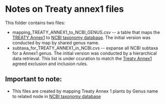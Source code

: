 # Notes on Treaty annex1 files
This folder contains two files:
* mapping_TREATY_ANNEX1_to_NCBI_GENUS.csv -- a table that maps the [TREATY Annex1](https://www.fao.org/plant-treaty/areas-of-work/the-multilateral-system/annex1/en/) to [NCBI taxonomy database](https://www.ncbi.nlm.nih.gov/Taxonomy/). The initial version was conducted by map by shared genus name.
* subtaxa_for_TREATY_ANNEX1_in_NCBI.cvs -- expanse all NCBI subtaxa for a Annex1 genus. The initial version was conducted by a hierarchical data retrieval. This list is under ccuration to match the [Treaty Annex1](https://www.fao.org/plant-treaty/areas-of-work/the-multilateral-system/annex1/en/) agreed exclusion and inclusion rules.

## Important to note:

* This files are created by mapping Treaty Annex 1 plants by Genus name to related node in [NCBI taxonomy database](https://www.ncbi.nlm.nih.gov/Taxonomy/)
